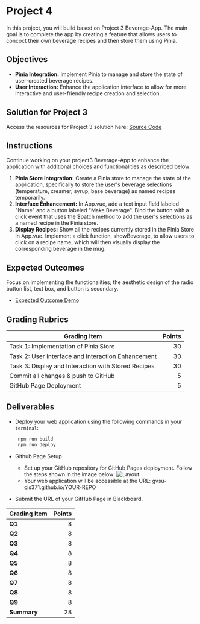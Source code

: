 # Project 4

In this project, you will build based on Project 3 Beverage-App. The main goal is to complete the app by creating a feature that allows users to concoct their own beverage recipes and then store them using Pinia.

## Objectives

- **Pinia Integration:** Implement Pinia to manage and store the state of user-created beverage recipes.
- **User Interaction:** Enhance the application interface to allow for more interactive and user-friendly recipe creation and selection.

## Solution for Project 3

Access the resources for Project 3 solution here: [Source Code](https://github.com/GVSU-CIS371/w24-project4)

## Instructions

Continue working on your project3 Beverage-App to enhance the application with additional choices and functionalities as described below:

1. **Pinia Store Integration:** Create a Pinia store to manage the state of the application, specifically to store the user's beverage selections (temperature, creamer, syrup, base beverage) as named recipes temporarily.
2. **Interface Enhancement:** In App.vue, add a text input field labeled "Name" and a button labeled "Make Beverage". Bind the button with a click event that uses the $patch method to add the user's selections as a named recipe in the Pinia store.
3. **Display Recipes:** Show all the recipes currently stored in the Pinia Store In App.vue. Implement a click function, showBeverage, to allow users to click on a recipe name, which will then visually display the corresponding beverage in the mug.

## Expected Outcomes

Focus on implementing the functionalities; the aesthetic design of the radio button list, text box, and button is secondary.

- [Expected Outcome Demo](https://gvsu-cis371.github.io/w24-project4/)

## Grading Rubrics

| Grading Item                                        | Points |
| --------------------------------------------------- | -----: |
| Task 1: Implementation of Pinia Store               |     30 |
| Task 2: User Interface and Interaction Enhancement  |     30 |
| Task 3: Display and Interaction with Stored Recipes |     30 |
| Commit all changes & push to GitHub                 |      5 |
| GitHub Page Deployment                              |      5 |

## Deliverables

- Deploy your web application using the following commands in your `terminal`:

  ```bash
   npm run build
   npm run deploy
  ```

- Github Page Setup

  - Set up your GitHub repository for GitHub Pages deployment. Follow the steps shown in the image below: ![Layout](../assets/img/project1-githubpage.jpg).
  - Your web application will be accessible at the URL: gvsu-cis371.github.io/YOUR-REPO

- Submit the URL of your GitHub Page in Blackboard.

| Grading Item | Points |
| ------------ | -----: |
| **Q1**       |      8 |
| **Q2**       |      8 |
| **Q3**       |      8 |
| **Q4**       |      8 |
| **Q5**       |      8 |
| **Q6**       |      8 |
| **Q7**       |      8 |
| **Q8**       |      8 |
| **Q9**       |      8 |
| **Summary**  |     28 |
